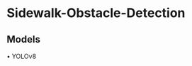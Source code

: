 # Sidewalk-Obstacle-Detection

## Models
<div style="display:flex; flex-direction:row;">
  • YOLOv8
</div>
